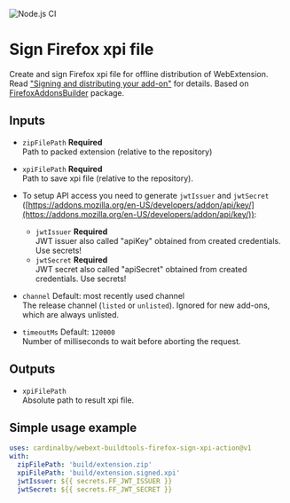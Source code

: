 ![Node.js CI](https://github.com/cardinalby/webext-buildtools-firefox-sign-xpi-action/workflows/build-test/badge.svg)

# Sign Firefox xpi file

Create and sign Firefox xpi file for offline distribution of WebExtension.
Read ["Signing and distributing your add-on"](https://developer.mozilla.org/en-US/docs/Mozilla/Add-ons/Distribution) for details.
Based on [FirefoxAddonsBuilder](https://www.npmjs.com/package/webext-buildtools-firefox-addons-builder) 
package.

## Inputs

* `zipFilePath` **Required**<br>
Path to packed extension (relative to the repository)

* `xpiFilePath` **Required**<br>
Path to save xpi file (relative to the repository).

* To setup API access you need to generate `jwtIssuer` and `jwtSecret` 
([https://addons.mozilla.org/en-US/developers/addon/api/key/](https://addons.mozilla.org/en-US/developers/addon/api/key/)):
    * `jwtIssuer` **Required**<br>
    JWT issuer also called "apiKey" obtained from created credentials. Use secrets!
    * `jwtSecret` **Required**<br>
    JWT secret also called "apiSecret" obtained from created credentials. Use secrets!

* `channel` Default: most recently used channel<br>
The release channel (`listed` or `unlisted`). Ignored for new add-ons, which are always unlisted.

* `timeoutMs` Default: `120000`<br>
Number of milliseconds to wait before aborting the request.

## Outputs

* `xpiFilePath`<br>
Absolute path to result xpi file.

## Simple usage example

```yaml
uses: cardinalby/webext-buildtools-firefox-sign-xpi-action@v1
with:
  zipFilePath: 'build/extension.zip'
  xpiFilePath: 'build/extension.signed.xpi'
  jwtIssuer: ${{ secrets.FF_JWT_ISSUER }}
  jwtSecret: ${{ secrets.FF_JWT_SECRET }}
```